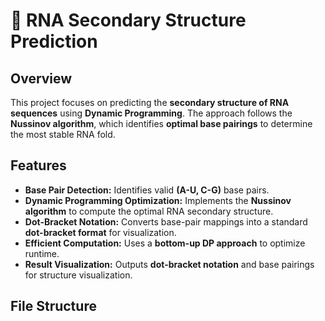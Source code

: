 # 🧬 RNA Secondary Structure Prediction

## Overview
This project focuses on predicting the **secondary structure of RNA sequences** using **Dynamic Programming**. The approach follows the **Nussinov algorithm**, which identifies **optimal base pairings** to determine the most stable RNA fold.

## Features
- **Base Pair Detection:** Identifies valid **(A-U, C-G)** base pairs.
- **Dynamic Programming Optimization:** Implements the **Nussinov algorithm** to compute the optimal RNA secondary structure.
- **Dot-Bracket Notation:** Converts base-pair mappings into a standard **dot-bracket format** for visualization.
- **Efficient Computation:** Uses a **bottom-up DP approach** to optimize runtime.
- **Result Visualization:** Outputs **dot-bracket notation** and base pairings for structure visualization.

## File Structure
